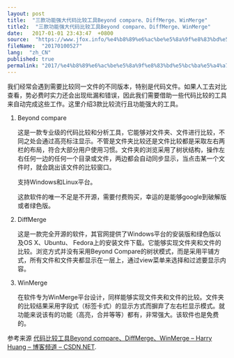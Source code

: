 ```yaml
---
layout: post
title:  "三款功能强大代码比较工具Beyond compare、DiffMerge、WinMerge"
title2:  "三款功能强大代码比较工具Beyond compare、DiffMerge、WinMerge"
date:   2017-01-01 23:43:47  +0800
source:  "https://www.jfox.info/%e4%b8%89%e6%ac%be%e5%8a%9f%e8%83%bd%e5%bc%ba%e5%a4%a7%e4%bb%a3%e7%a0%81%e6%af%94%e8%be%83%e5%b7%a5%e5%85%b7beyond-compare%e3%80%81diffmerge%e3%80%81winmerge.html"
fileName:  "20170100527"
lang:  "zh_CN"
published: true
permalink: "2017/%e4%b8%89%e6%ac%be%e5%8a%9f%e8%83%bd%e5%bc%ba%e5%a4%a7%e4%bb%a3%e7%a0%81%e6%af%94%e8%be%83%e5%b7%a5%e5%85%b7beyond-compare%e3%80%81diffmerge%e3%80%81winmerge.html"
---
```




我们经常会遇到需要比较同一文件的不同版本，特别是代码文件。如果人工去对比查看，势必费时实力还会出现纰漏和错误，因此我们需要借助一些代码比较的工具来自动完成这些工作。这里介绍3款比较流行且功能强大的工具。

1. Beyond compare

     这是一款专业级的代码比较和分析工具，它能够对文件夹、文件进行比较，不同之处会通过高亮标注显示。不管是文件夹比较还是文件比较都是采取左右两栏的布局，符合大部分用户使用习惯。文件夹的浏览采用了树状结构，操作左右任何一边的任何一个目录或文件，两边都会自动同步显示，当点击某一个文件时，就会跳出该文件的比较窗口。

     支持Windows和Linux平台。

     这款软件的唯一不足是不开源，需要付费购买，幸运的是能够google到破解版或者绿色版。

2. DiffMerge

     这是一款完全开源的软件，其官网提供了Windows平台的安装版和绿色版以及OS X、Ubuntu、 Fedora上的安装文件下载。它能够实现文件夹和文件的比较。浏览方式并没有采用Beyond Compare的树状模式，而是采用平铺方式，所有文件和文件夹都显示在一层上，通过view菜单来选择和过滤要显示内容。

3. WinMerge

     在软件专为WinMerge平台设计，同样能够实现文件夹和文件的比较。文件夹的比较结果采用字段式（标签卡式）的显示方式而摒弃了左右栏显示模式。就功能来说该有的功能（高亮，合并等等）都有，非常强大。该软件也是免费的。

参考来源 [代码比较工具Beyond compare、DiffMerge、WinMerge – Harry Huang – 博客频道 – CSDN.NET](https://www.jfox.info/go.php?url=http://www.jfox.info/url.php?url=http%3A%2F%2Fblog.csdn.net%2Fharryhuang1990%2Farticle%2Fdetails%2F9792699).
